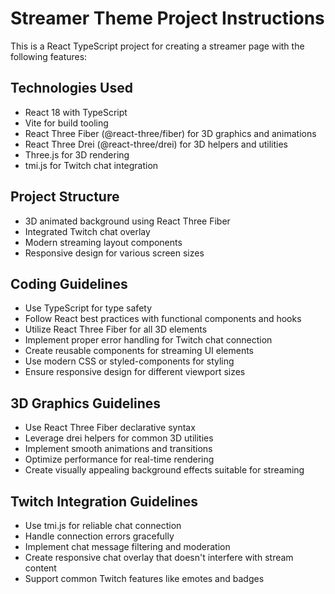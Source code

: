 <!-- Use this file to provide workspace-specific custom instructions to Copilot. For more details, visit https://code.visualstudio.com/docs/copilot/copilot-customization#_use-a-githubcopilotinstructionsmd-file -->

# Streamer Theme Project Instructions

This is a React TypeScript project for creating a streamer page with the following features:

## Technologies Used

- React 18 with TypeScript
- Vite for build tooling
- React Three Fiber (@react-three/fiber) for 3D graphics and animations
- React Three Drei (@react-three/drei) for 3D helpers and utilities
- Three.js for 3D rendering
- tmi.js for Twitch chat integration

## Project Structure

- 3D animated background using React Three Fiber
- Integrated Twitch chat overlay
- Modern streaming layout components
- Responsive design for various screen sizes

## Coding Guidelines

- Use TypeScript for type safety
- Follow React best practices with functional components and hooks
- Utilize React Three Fiber for all 3D elements
- Implement proper error handling for Twitch chat connection
- Create reusable components for streaming UI elements
- Use modern CSS or styled-components for styling
- Ensure responsive design for different viewport sizes

## 3D Graphics Guidelines

- Use React Three Fiber declarative syntax
- Leverage drei helpers for common 3D utilities
- Implement smooth animations and transitions
- Optimize performance for real-time rendering
- Create visually appealing background effects suitable for streaming

## Twitch Integration Guidelines

- Use tmi.js for reliable chat connection
- Handle connection errors gracefully
- Implement chat message filtering and moderation
- Create responsive chat overlay that doesn't interfere with stream content
- Support common Twitch features like emotes and badges
